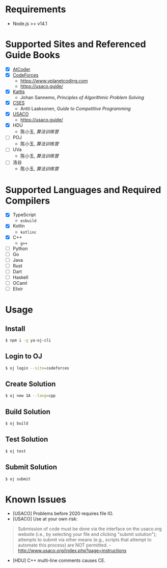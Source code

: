 # Requirements

* Node.js >= v14.1

# Supported Sites and Referenced Guide Books

- [x] [AtCoder](https://atcoder.jp/)
- [x] [CodeForces](https://codeforces.com/)
  * https://www.vplanetcoding.com
  * https://usaco.guide/
- [x] [Kattis](https://open.kattis.com/)
  * Johan Sannemo, *Principles of Algorithmic Problem Solving*
- [x] [CSES](https://cses.fi/)
  * Antti Laaksonen, *Guide to Competitive Programming*
- [x] [USACO](http://usaco.org/)
  * https://usaco.guide/
- [x] HDU
  * 陈小玉, *算法训练营*
- [ ] POJ
  * 陈小玉, *算法训练营*
- [ ] UVa
  * 陈小玉, *算法训练营*
- [ ] 洛谷
  * 陈小玉, *算法训练营*

# Supported Languages and Required Compilers

- [x] TypeScript
  * `esbuild`
- [x] Kotlin
  * `kotlinc`
- [x] C++
  * `g++`
- [ ] Python
- [ ] Go
- [ ] Java
- [ ] Rust
- [ ] Dart
- [ ] Haskell
- [ ] OCaml
- [ ] Elixir

# Usage

## Install

```bash
$ npm i -g ya-oj-cli
```

## Login to OJ

```bash
$ oj login --site=codeforces
```

## Create Solution

```bash
$ oj new 1A --lang=cpp
```

## Build Solution

```bash
$ oj build
```

## Test Solution

```bash
$ oj test
```

## Submit Solution

```bash
$ oj submit
```

# Known Issues

* \[USACO\] Problems before 2020 requires file IO.
* \[USACO\] Use at your own risk:
> Submission of code must be done via the interface on the usaco.org website (i.e., by selecting your file and clicking "submit solution"); attempts to submit via other means (e.g., scripts that attempt to automate this process) are NOT permitted. - http://www.usaco.org/index.php?page=instructions
* \[HDU\] C++ multi-line comments causes CE.
